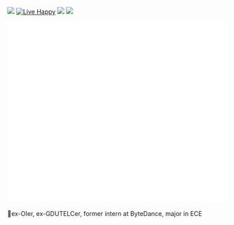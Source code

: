 ![](https://img.shields.io/badge/version-undergraduate-blue)
[![Live Happy](https://github.com/MuZhou233/MuZhou233/actions/workflows/happy.yml/badge.svg)](https://github.com/MuZhou233/MuZhou233/actions/workflows/happy.yml)
[![](https://img.shields.io/badge/chat-on%20email-lightgrey)](mailto:MuZhou233@outlook.com)
[![](https://img.shields.io/badge/playing%20with-rust-orange)](https://github.com/rust-lang/rust)

![Metrics](https://github.com/muzhou233/muzhou233/blob/master/github-metrics.svg)

🤔ex-OIer, ex-GDUTELCer, former intern at ByteDance, major in ECE  
